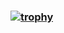 ### [![trophy](https://github-profile-trophy.vercel.app/?username=ryo-ma&theme=discord&no-frame=true&margin-h=15&margin-w=15&row=2&column=3&)](https://github.com/ryo-ma/github-profile-trophy)


<!--
**andyyrv2020/andyyrv2020** is a ✨ _special_ ✨ repository because its `README.md` (this file) appears on your GitHub profile.

Here are some ideas to get you started:

- 🔭 I’m currently working on ...
- 🌱 I’m currently learning ...
- 👯 I’m looking to collaborate on ...
- 🤔 I’m looking for help with ...
- 💬 Ask me about ...
- 📫 How to reach me: ...
- 😄 Pronouns: ...
- ⚡ Fun fact: ...
-->
